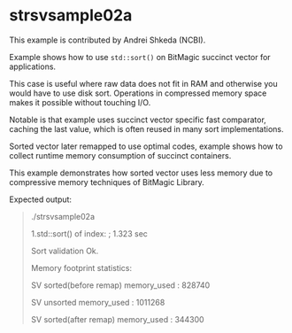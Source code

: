 # strsvsample02a

This example is contributed by Andrei Shkeda (NCBI).


Example shows how to use `std::sort()` on BitMagic succinct vector for applications.

This case is useful where raw data does not fit in RAM and otherwise you would have to use disk sort. Operations in compressed memory space makes it possible without touching I/O.

Notable is that example uses succinct vector specific fast comparator, caching the last value, which is often reused in many sort implementations.

Sorted vector later remapped to use optimal codes, example shows how to collect runtime memory consumption of succinct containers.

This example demonstrates how sorted vector uses less memory due to compressive memory techniques of BitMagic Library. 


Expected output:

> ./strsvsample02a 
> 
> 1.std::sort() of index: ; 1.323 sec
> 
> Sort validation Ok.
> 
> Memory footprint statistics:
> 
> SV sorted(before remap) memory_used : 828740
> 
> SV unsorted memory_used             : 1011268
> 
> SV sorted(after remap) memory_used  : 344300
